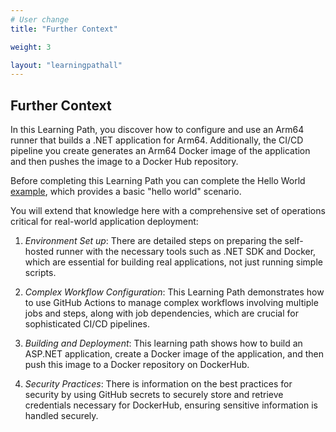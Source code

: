 ```yaml
---
# User change
title: "Further Context"

weight: 3

layout: "learningpathall"
---
```

## Further Context 

In this Learning Path, you discover how to configure and use an Arm64 runner that builds a .NET application for Arm64. Additionally, the CI/CD pipeline you create generates an Arm64 Docker image of the application and then pushes the image to a Docker Hub repository.

Before completing this Learning Path you can complete the Hello World [example](https://learn.arm.com/learning-paths/laptops-and-desktops/windows_cicd_github/), which provides a basic "hello world" scenario. 

You will extend that knowledge here with a comprehensive set of operations critical for real-world application deployment:

1. *Environment Set up*: There are detailed steps on preparing the self-hosted runner with the necessary tools such as .NET SDK and Docker, which are essential for building real applications, not just running simple scripts.
 
2. *Complex Workflow Configuration*: This Learning Path demonstrates how to use GitHub Actions to manage complex workflows involving multiple jobs and steps, along with job dependencies, which are crucial for sophisticated CI/CD pipelines.

3. *Building and Deployment*: This learning path shows how to build an ASP.NET application, create a Docker image of the application, and then push this image to a Docker repository on DockerHub.

4. *Security Practices*: There is information on the best practices for security by using GitHub secrets to securely store and retrieve credentials necessary for DockerHub, ensuring sensitive information is handled securely.


